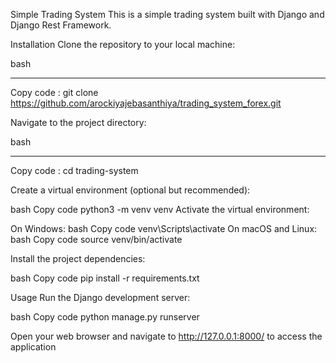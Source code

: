 Simple Trading System
This is a simple trading system built with Django and Django Rest Framework.

Installation
Clone the repository to your local machine:

bash
_____
Copy code :
git clone https://github.com/arockiyajebasanthiya/trading_system_forex.git


Navigate to the project directory:

bash
_____
Copy code :
cd trading-system


Create a virtual environment (optional but recommended):

bash
Copy code
python3 -m venv venv
Activate the virtual environment:

On Windows:
bash
Copy code
venv\Scripts\activate
On macOS and Linux:
bash
Copy code
source venv/bin/activate


Install the project dependencies:

bash
Copy code
pip install -r requirements.txt


Usage
Run the Django development server:

bash
Copy code
python manage.py runserver

Open your web browser and navigate to http://127.0.0.1:8000/ to access the application
